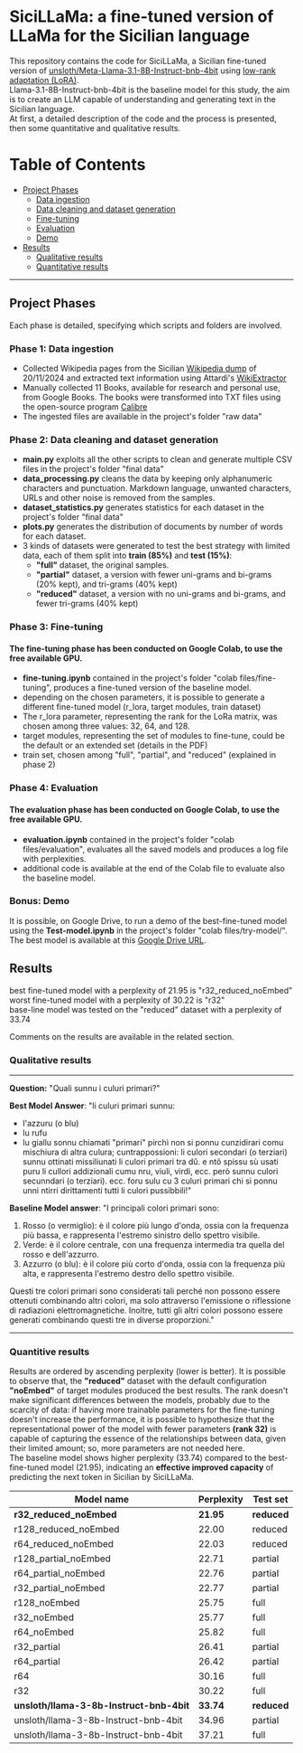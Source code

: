 # SiciLLaMa: a fine-tuned version of LLaMa for the Sicilian language
This repository contains the code for SiciLLaMa, a Sicilian fine-tuned version of [unsloth/Meta-Llama-3.1-8B-Instruct-bnb-4bit](https://huggingface.co/unsloth/Meta-Llama-3.1-8B-Instruct-bnb-4bit) using [low-rank adaptation (LoRA)](https://arxiv.org/pdf/2106.09685).</br>
Llama-3.1-8B-Instruct-bnb-4bit is the baseline model for this study, the aim is to create an LLM capable of understanding and generating text in the Sicilian language.</br>
At first, a detailed description of the code and the process is presented, then some quantitative and qualitative results.

# Table of Contents
- [Project Phases](#project-phases)
  - [Data ingestion](#phase-1-data-ingestion)
  - [Data cleaning and dataset generation](#phase-2-data-cleaning-and-dataset-generation)
  - [Fine-tuning](#phase-3-fine-tuning)
  - [Evaluation](#phase-4-evaluation)
  - [Demo](#bonus-demo)
- [Results](#results)
  - [Qualitative results](#qualitative-results)
  - [Quantitative results](#quantitive-results)

---


## Project Phases
Each phase is detailed, specifying which scripts and folders are involved.
### Phase 1: Data ingestion
- Collected Wikipedia pages from the Sicilian [Wikipedia dump](https://dumps.wikimedia.org/scnwiki/20241120/) of 20/11/2024 and extracted text information using Attardi's [WikiExtractor](https://github.com/attardi/wikiextractor)
- Manually collected 11 Books, available for research and personal use, from Google Books. The books were transformed into TXT files using the open-source program [Calibre](https://calibre-ebook.com/)
- The ingested files are available in the project's folder "raw data"

### Phase 2: Data cleaning and dataset generation
- **main.py** exploits all the other scripts to clean and generate multiple CSV files in the project's folder "final data"
- **data_processing.py** cleans the data by keeping only alphanumeric characters and punctuation. Markdown language, unwanted characters, URLs and other noise is removed from the samples.
- **dataset_statistics.py** generates statistics for each dataset in the project's folder "final data"
- **plots.py** generates the distribution of documents by number of words for each dataset.
- 3 kinds of datasets were generated to test the best strategy with limited data, each of them split into **train (85%)** and **test (15%)**:
  - **"full"** dataset, the original samples.
  - **"partial"** dataset, a version with fewer uni-grams and bi-grams (20% kept), and tri-grams (40% kept)
  - **"reduced"** dataset, a version with no uni-grams and bi-grams, and fewer tri-grams (40% kept)

### Phase 3: Fine-tuning
#### The fine-tuning phase has been conducted on Google Colab, to use the free available GPU.
- **fine-tuning.ipynb** contained in the project's folder "colab files/fine-tuning", produces a fine-tuned version of the baseline model.
- depending on the chosen parameters, it is possible to generate a different fine-tuned model (r_lora, target modules, train dataset)
- The r_lora parameter, representing the rank for the LoRa matrix, was chosen among three values: 32, 64, and 128.
- target modules, representing the set of modules to fine-tune, could be the default or an extended set (details in the PDF)
- train set, chosen among "full", "partial", and "reduced" (explained in phase 2)

### Phase 4: Evaluation
#### The evaluation phase has been conducted on Google Colab, to use the free available GPU.
- **evaluation.ipynb** contained in the project's folder "colab files/evaluation", evaluates all the saved models and produces a log file with perplexities.
- additional code is available at the end of the Colab file to evaluate also the baseline model.

### Bonus: Demo
It is possible, on Google Drive, to run a demo of the best-fine-tuned model using the **Test-model.ipynb** in the project's folder "colab files/try-model/".
The best model is available at this [Google Drive URL](https://drive.google.com/drive/folders/1OWJidhynEyP_gSemAKMHDvdxEiVmyvmj?usp=sharing).

## Results
best fine-tuned model with a perplexity of 21.95 is "r32_reduced_noEmbed" </br>
worst fine-tuned model with a perplexity of 30.22 is "r32" </br>
base-line model was tested on the "reduced" dataset with a perplexity of 33.74 </br>

Comments on the results are available in the related section. </br>

### Qualitative results

---

**Question:** "Quali sunnu i culuri primari?" </br>


**Best Model Answer**: "li culuri primari sunnu:
- l'azzuru (o blu)
- lu rufu
- lu giallu
sonnu chiamati "primari" pirchì non si ponnu cunzidirari comu mischiura di altra culura; cuntrappossioni: li culori secondari (o terziari) sunnu ottinati missiliunati li culori primari tra dû. e ntô spissu sù usati puru li cullori addizionali cumu nru, viuli, virdi, ecc. però sunnu culori secunndari (o terziari). ecc. foru sulu cu 3 culuri primari chi si ponnu unni ntirri dirittamenti tutti li culori pussibbili!"</br>


**Baseline Model answer**: "I principali colori primari sono:

1. Rosso (o vermiglio): è il colore più lungo d'onda, ossia con la frequenza più bassa, e rappresenta l'estremo sinistro dello spettro visibile.
2. Verde: è il colore centrale, con una frequenza intermedia tra quella del rosso e dell'azzurro.
3. Azzurro (o blu): è il colore più corto d'onda, ossia con la frequenza più alta, e rappresenta l'estremo destro dello spettro visibile.

Questi tre colori primari sono considerati tali perché non possono essere ottenuti combinando altri colori, ma solo attraverso l'emissione o riflessione di radiazioni elettromagnetiche. Inoltre, tutti gli altri colori possono essere generati combinando questi tre in diverse proporzioni." </br>

---




### Quantitive results
Results are ordered by ascending perplexity (lower is better). It is possible to observe that, the **"reduced"** dataset with the default configuration **"noEmbed"** of target modules produced the best results. The rank doesn't make significant differences between the models, probably due to the scarcity of data: if having more trainable parameters for the fine-tuning doesn't increase the performance, it is possible to hypothesize that the representational power of the model with fewer parameters **(rank 32)** is capable of capturing the essence of the relationships between data, given their limited amount; so, more parameters are not needed here.</br>
The baseline model shows higher perplexity (33.74) compared to the best-fine-tuned model (21.95), indicating an **effective improved capacity** of predicting the next token in Sicilian by SiciLLaMa.

| Model name                             | Perplexity  | Test set  |
|----------------------------------------|---------|---------|
| **r32_reduced_noEmbed**                    | **21.95**   | **reduced** |
| r128_reduced_noEmbed                   | 22.00   | reduced |
| r64_reduced_noEmbed                    | 22.03   | reduced |
| r128_partial_noEmbed                   | 22.71   | partial |
| r64_partial_noEmbed                    | 22.76   | partial |
| r32_partial_noEmbed                    | 22.77   | partial |
| r128_noEmbed                           | 25.75   | full    |
| r32_noEmbed                            | 25.77   | full    |
| r64_noEmbed                            | 25.82   | full    |
| r32_partial                            | 26.41   | partial |
| r64_partial                            | 26.42   | partial |
| r64                                    | 30.16   | full    |
| r32                                    | 30.22   | full    |
| **unsloth/llama-3-8b-Instruct-bnb-4bit**   | **33.74**   | **reduced** |
| unsloth/llama-3-8b-Instruct-bnb-4bit   | 34.96   | partial |
| unsloth/llama-3-8b-Instruct-bnb-4bit   | 37.21   | full    |

